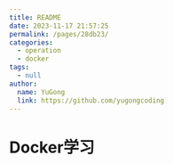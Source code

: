 ```yaml
---
title: README
date: 2023-11-17 21:57:25
permalink: /pages/28db23/
categories:
  - operation
  - docker
tags:
  - null
author:
  name: YuGong
  link: https://github.com/yugongcoding
---
```

# Docker学习
